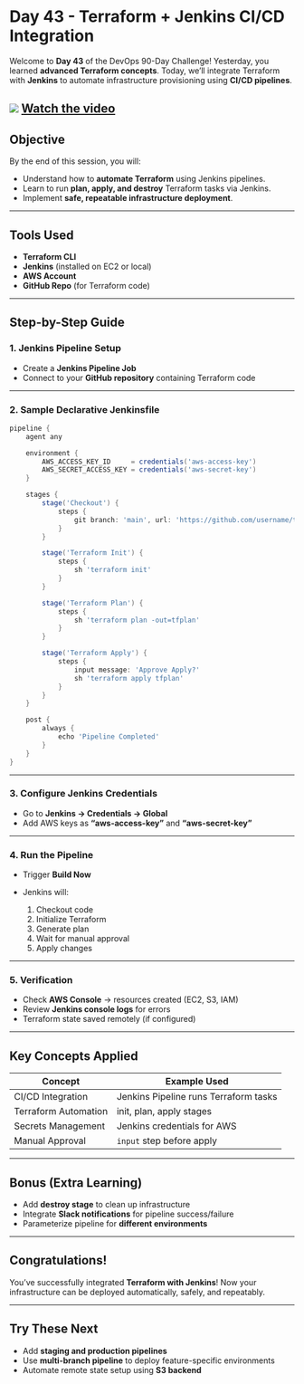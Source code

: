 ﻿# Day 43 - Terraform + Jenkins CI/CD Integration


Welcome to **Day 43** of the DevOps 90-Day Challenge!
Yesterday, you learned **advanced Terraform concepts**.
Today, we’ll integrate Terraform with **Jenkins** to automate infrastructure provisioning using **CI/CD pipelines**.

[![](https://img.youtube.com/vi/738afAnLrO0/0.jpg)](https://www.youtube.com/watch?v=738afAnLrO0)
[Watch the video](https://www.youtube.com/watch?v=738afAnLrO0)
---

## Objective

By the end of this session, you will:

* Understand how to **automate Terraform** using Jenkins pipelines.
* Learn to run **plan, apply, and destroy** Terraform tasks via Jenkins.
* Implement **safe, repeatable infrastructure deployment**.

---

## Tools Used

* **Terraform CLI**
* **Jenkins** (installed on EC2 or local)
* **AWS Account**
* **GitHub Repo** (for Terraform code)

---

## Step-by-Step Guide

### 1. Jenkins Pipeline Setup

* Create a **Jenkins Pipeline Job**
* Connect to your **GitHub repository** containing Terraform code

---

### 2. Sample Declarative Jenkinsfile

```groovy
pipeline {
    agent any

    environment {
        AWS_ACCESS_KEY_ID     = credentials('aws-access-key')
        AWS_SECRET_ACCESS_KEY = credentials('aws-secret-key')
    }

    stages {
        stage('Checkout') {
            steps {
                git branch: 'main', url: 'https://github.com/username/terraform-demo.git'
            }
        }

        stage('Terraform Init') {
            steps {
                sh 'terraform init'
            }
        }

        stage('Terraform Plan') {
            steps {
                sh 'terraform plan -out=tfplan'
            }
        }

        stage('Terraform Apply') {
            steps {
                input message: 'Approve Apply?'
                sh 'terraform apply tfplan'
            }
        }
    }

    post {
        always {
            echo 'Pipeline Completed'
        }
    }
}
```

---

### 3. Configure Jenkins Credentials

* Go to **Jenkins → Credentials → Global**
* Add AWS keys as **“aws-access-key”** and **“aws-secret-key”**

---

### 4. Run the Pipeline

* Trigger **Build Now**
* Jenkins will:

  1. Checkout code
  2. Initialize Terraform
  3. Generate plan
  4. Wait for manual approval
  5. Apply changes

---

### 5. Verification

* Check **AWS Console** → resources created (EC2, S3, IAM)
* Review **Jenkins console logs** for errors
* Terraform state saved remotely (if configured)

---

## Key Concepts Applied

| Concept              | Example Used                          |
| -------------------- | ------------------------------------- |
| CI/CD Integration    | Jenkins Pipeline runs Terraform tasks |
| Terraform Automation | init, plan, apply stages              |
| Secrets Management   | Jenkins credentials for AWS           |
| Manual Approval      | `input` step before apply             |

---

## Bonus (Extra Learning)

* Add **destroy stage** to clean up infrastructure
* Integrate **Slack notifications** for pipeline success/failure
* Parameterize pipeline for **different environments**

---

## Congratulations!

You’ve successfully integrated **Terraform with Jenkins**!
Now your infrastructure can be deployed automatically, safely, and repeatably.

---

## Try These Next

* Add **staging and production pipelines**
* Use **multi-branch pipeline** to deploy feature-specific environments
* Automate remote state setup using **S3 backend**

